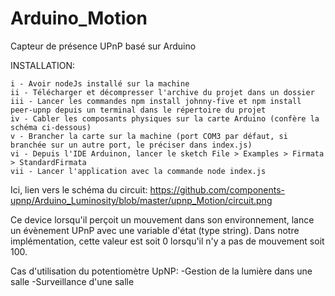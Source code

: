 # Arduino_Motion
Capteur de présence UPnP basé sur Arduino

INSTALLATION:

    i - Avoir nodeJs installé sur la machine
    ii - Télécharger et décompresser l'archive du projet dans un dossier
    iii - Lancer les commandes npm install johnny-five et npm install peer-upnp depuis un terminal dans le répertoire du projet
    iv - Cabler les composants physiques sur la carte Arduino (confère la schéma ci-dessous)
    v - Brancher la carte sur la machine (port COM3 par défaut, si branchée sur un autre port, le préciser dans index.js)
    vi - Depuis l'IDE Arduinon, lancer le sketch File > Examples > Firmata > StandardFirmata
    vii - Lancer l'application avec la commande node index.js
    
Ici, lien vers le schéma du circuit:
https://github.com/components-upnp/Arduino_Luminosity/blob/master/upnp_Motion/circuit.png


Ce device lorsqu'il perçoit un mouvement dans son environnement, lance un évènement UPnP avec une variable d'état (type string).
Dans notre implémentation, cette valeur est soit 0 lorsqu'il n'y a pas de mouvement soit 100.

Cas d'utilisation du potentiomètre UpNP:
    -Gestion de la lumière dans une salle
    -Surveillance d'une salle
    

